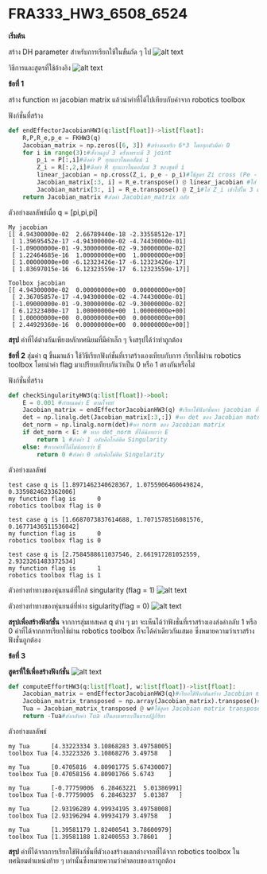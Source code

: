 # FRA333_HW3_6508_6524
 
**เริ่มต้น**

สร้าง DH parameter สำหรับการเรียกใช้ในขั้นถัด ๆ ไป
![alt text](image-3.png)

วิธีการและสูตรที่ใช้อ้างอิง
![alt text](image-5.png)

**ข้อที่ 1**

สร้าง function หา jacobian matrix แล้วนำค่าที่ได้ไปเทียบกับค่าจาก robotics toolbox

ฟังก์ชั่นที่สร้าง
```python
def endEffectorJacobianHW3(q:list[float])->list[float]:
    R,P,R_e,p_e = FKHW3(q)
    Jacobian_matrix = np.zeros([6, 3]) #สร้างเมทริก 6*3 โดยทุกตัวมีค่า 0
    for i in range(3):#สั่งวนลูป 3 ครั้งเพราะมี 3 joint
        p_i = P[:,i]#ดึงค่า P ทุกแถวในคอลั่มน์ i
        Z_i = R[:,2,i]#ดึงค่า R ทุกแถวในคอลั่มน์ 3 ของชุดที่ i
        linear_jacobian = np.cross(Z_i, p_e - p_i)#ใช้สูตร Zi cross (Pe - Pi) ให้ได้ linear jacobian velocity
        Jacobian_matrix[:3, i] = R_e.transpose() @ linear_jacobian #ใส่ linear_jacobian เข้าไปใน 3 แถวบนของjacobian matrix และแปลงเฟรมให้เข้าเฟรมe
        Jacobian_matrix[3:, i] = R_e.transpose() @ Z_i#ใส่ Z_i เข้าไปใน 3 แถวล่างของjacobian matrix และแปลงเฟรมให้เข้าเฟรมe
    return Jacobian_matrix #ส่งค่า Jacobian_matrix กลับ
```

ตัวอย่างผลลัพธ์เมื่อ q = [pi,pi,pi]
```
My jacobian
[[ 4.94300000e-02  2.66789440e-18 -2.33558512e-17]
 [ 1.39695452e-17 -4.94300000e-02 -4.74430000e-01]
 [-1.09000000e-01 -9.30000000e-02 -9.30000000e-02]
 [ 1.22464685e-16  1.00000000e+00  1.00000000e+00]
 [ 1.00000000e+00 -6.12323426e-17 -6.12323426e-17]
 [ 1.83697015e-16  6.12323559e-17  6.12323559e-17]]
```
```
Toolbox jacobian
[[ 4.94300000e-02  0.00000000e+00  0.00000000e+00]
 [ 2.36705857e-17 -4.94300000e-02 -4.74430000e-01]
 [-1.09000000e-01 -9.30000000e-02 -9.30000000e-02]
 [ 6.12323400e-17  1.00000000e+00  1.00000000e+00]
 [ 1.00000000e+00  0.00000000e+00  0.00000000e+00]
 [ 2.44929360e-16  0.00000000e+00  0.00000000e+00]]
```
 **สรุป** ค่าที่ได้ต่างกันเพียงหลักทศนิยมที่มีค่าเล็ก ๆ จึงสรุปได้ว่าทำถูกต้อง

**ข้อที่ 2**
สุ่มค่า   q ขึ้นมาแล้ว ใช้วิธีเรียกฟังก์ชั่นที่เราสร้างเองเทียบกับการ
เรียกใช้ผ่าน robotics toolbox โดยนำค่า flag มาเปรียบเทียบกันว่าเป็น 0 หรือ 1 ตรงกันหรือไม่

ฟังก์ชั่นที่สร้าง
```python
def checkSingularityHW3(q:list[float])->bool:
    E = 0.001 #กำหนดค่า E ตามโจทย์
    Jacobian_matrix = endEffectorJacobianHW3(q) #เรียกใช้ฟังก์ชั่นหา jacobian ที่เราสร้างไว้
    det = np.linalg.det(Jacobian_matrix[:3,:]) #หา det ของ Jacobian matrix ที่ลดรูปแล้วเหลือแค่ linear jacobian
    det_norm = np.linalg.norm(det)#หา norm ของ Jacobian matrix
    if det_norm < E: # หาก det_norm ที่ได้น้อยกว่า E 
        return 1 #ส่งค่า 1 กลับคือใกล้ติด Singularity
    else: #หากค่าที่ได้ไม่น้อยกว่า E 
        return 0 #ส่งค่า 0 กลับคือไม่ติด Singularity
```

ตัวอย่างผลลัพธ์
```
test case q is [1.8971462340628367, 1.0755906460649824, 0.3359824623362006]
my function flag is      0
robotics toolbox flag is 0

test case q is [1.6687073837614688, 1.7071578516081576, 0.16771436511536042]
my function flag is      0
robotics toolbox flag is 0

test case q is [2.7584588611037546, 2.661917281052559, 2.9323261483372534]
my function flag is      1
robotics toolbox flag is 1
```
ตัวอย่างท่าทางของหุ่นยนต์ที่ใกล้ singularity (flag = 1)
![alt text](image-1.png)

ตัวอย่างท่าทางของหุ่นยนต์ที่ห่าง sigularity(flag = 0)
![alt text](image-2.png)

**สรุปเพื่อสร้างฟังก์ชั่น**
จากการสุ่มเทสเคส q ต่าง ๆ มา จะเห็นได้ว่าฟังชั่นที่เราสร้างเองส่งค่ากลับ 1 หรือ 0 ค่าที่ได้จากการเรียกใช้ผ่าน robotics toolbox ก็จะได้ค่าเดียวกันเสมอ ซึ่งหมายความว่าเราสร้างฟังชั่นถูกต้อง

**ข้อที่ 3**

**สูตรที่ใช้เพื่อสร้างฟังก์ชั่น**
![alt text](image-4.png)

```python
def computeEffortHW3(q:list[float], w:list[float])->list[float]:
    Jacobian_matrix = endEffectorJacobianHW3(q)#เรียกใช้ฟังก์ขั่นสร้าง Jacobian matrix
    Jacobian_matrix_transposed = np.array(Jacobian_matrix).transpose()#หา Jacobian matrix transpose
    Tua = Jacobian_matrix_transposed @ w#ใช้สูตร Jacobian matrix transpose dot wrench
    return -Tua#ส่งกลับค่า Tua เป็นลบเพราะเป็นแรงปฏิกิริยา
```

ตัวอย่างผลลัพธ์
```
my Tua      [4.33223334 3.10868283 3.49758005]
toolbox Tua [4.33223326 3.10868276 3.49758   ]

my Tua      [0.4705816  4.80901775 5.67430007]
toolbox Tua [0.47058156 4.80901766 5.6743    ]

my Tua      [-0.77759006  6.28463221  5.01386991]
toolbox Tua [-0.77759005  6.28463237  5.01387   ]

my Tua      [2.93196289 4.99934195 3.49758008]
toolbox Tua [2.93196294 4.99934179 3.49758   ]

my Tua      [1.39581179 1.82400541 3.78600979]
toolbox Tua [1.39581188 1.82400553 3.78601   ]
```
**สรุป**
ค่าที่ได้จากการเรียกใช้ฟังก์ชั่นที่ตัวเองสร้างแตกต่างจากที่ได้จาก robotics toolbox ในทศนิยมตำแหน่งท้าย ๆ เท่านั้นซึ่งหมายความว่าคำตอบของเราถูกต้อง